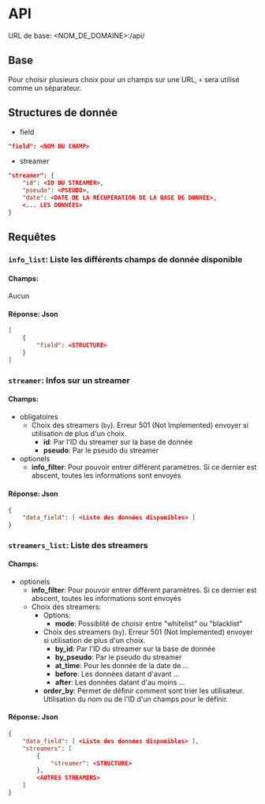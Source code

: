 # API

URL de base: <NOM_DE_DOMAINE>:<PORT>/api/

## Base
Pour choisir plusieurs choix pour un champs sur une URL, `+` sera utilisé comme un séparateur.

## Structures de donnée
- field
```json
"field": <NOM DU CHAMP>
```

- streamer
```json
"streamer": {
    "id": <ID DU STREAMER>,
    "pseudo": <PSEUDO>,
    "date": <DATE DE LA RÉCUPÉRATION DE LA BASE DE DONNÉE>,
    <... LES DONNÉES>
}
```

## Requêtes

### `info_list`: Liste les différents champs de donnée disponible

#### Champs:
Aucun

#### Réponse: Json
```json
[
    {
        "field": <STRUCTURE>
    }
]
```

### `streamer`: Infos sur un streamer
#### Champs:
- obligatoires
    - Choix des streamers (`by`). Erreur 501 (Not Implemented) envoyer si utilisation de plus d'un choix.
        - **id**: Par l'ID du streamer sur la base de donnée
        - **pseudo**: Par le pseudo du streamer
- optionels
    - **info_filter**: Pour pouvoir entrer différent paramètres. Si ce dernier est abscent, toutes les informations sont envoyés

#### Réponse: Json
```json
{
    "data_field": [ <Liste des données disponibles> ]
}
```

### `streamers_list`: Liste des streamers
#### Champs:
- optionels
    - **info_filter**: Pour pouvoir entrer différent paramètres. Si ce dernier est abscent, toutes les informations sont envoyés
    - Choix des streamers:
        - Options:
            - **mode**: Possiblité de choisir entre "whitelist" ou "blacklist"
        - Choix des streamers (`by`). Erreur 501 (Not Implemented) envoyer si utilisation de plus d'un choix.
            - **by_id**: Par l'ID du streamer sur la base de donnée
            - **by_pseudo**: Par le pseudo du streamer
            - **at_time**: Pour les donnée de la date de ...
            - **before**: Les données datant d'avant ...
            - **after**: Les données datant d'au moins ...
        - **order_by**: Permet de définir comment sont trier les utilisateur. Utilisation du nom ou de l'ID d'un champs pour le définir.

#### Réponse: Json
```json
{
    "data_field": [ <Liste des données disponibles> ],
    "streamers": [
        {
            "streamer": <STRUCTURE>
        },
        <AUTRES STREAMERS>
    ]
}
```